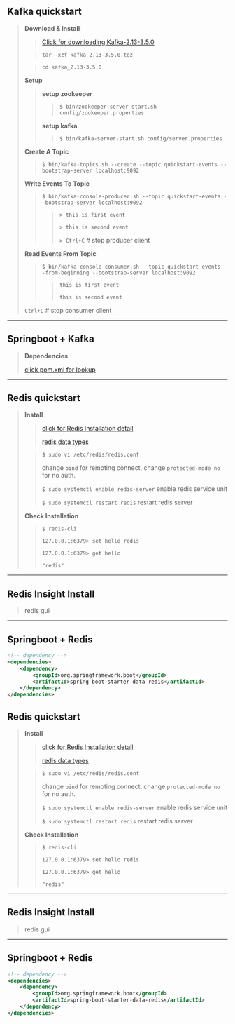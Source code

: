 ## Kafka quickstart

> **Download & Install**
> > [Click for downloading Kafka-2.13-3.5.0](https://dlcdn.apache.org/kafka/3.5.0/kafka_2.13-3.5.0.tgz)
>
> > `tar -xzf kafka_2.13-3.5.0.tgz`
>
> > `cd kafka_2.13-3.5.0`
>
> **Setup**
> > **setup zookeeper**
> >> `$ bin/zookeeper-server-start.sh config/zookeeper.properties`
> >
> > **setup kafka**
> >> `$ bin/kafka-server-start.sh config/server.properties`
>
> **Create A Topic**
> > `$ bin/kafka-topics.sh --create --topic quickstart-events --bootstrap-server localhost:9092`
>
> **Write Events To Topic**
> > `$ bin/kafka-console-producer.sh --topic quickstart-events --bootstrap-server localhost:9092`
> >> `> this is first event`
> >>
> >> `> this is second event`
> >>
> >> `> Ctrl+C` # stop producer client
>
> **Read Events From Topic**
> > `$ bin/kafka-console-consumer.sh --topic quickstart-events --from-beginning --bootstrap-server localhost:9092`
> >> `this is first event`
> >>
> >> `this is second event`
> >
> `Ctrl+C` # stop consumer client
---

## Springboot + Kafka

> **Dependencies**
>
> [click pom.xml for lookup](pom.xml)
---

## Redis quickstart

> **Install**
>
> > [click for Redis Installation detail](https://redis.io/docs/getting-started/installation/)
> >
> > [redis data types](https://redis.io/docs/data-types/)
> 
> > `$ sudo vi /etc/redis/redis.conf`
> >
> > change `bind` for remoting connect, change `protected-mode no` for no auth.
> >
> > `$ sudo systemctl enable redis-server` enable redis service unit
> >
> > `$ sudo systemctl restart redis` restart redis server
> >
> **Check Installation**
>
> > `$ redis-cli`
> >
> > `127.0.0.1:6379> set hello redis`
> >
> > `127.0.0.1:6379> get hello`
> >
> > `"redis"`
--- 

## Redis Insight Install

> redis gui
---

## Springboot + Redis
```xml
<!-- dependency -->
<dependencies>
    <dependency>
        <groupId>org.springframework.boot</groupId>
        <artifactId>spring-boot-starter-data-redis</artifactId>
    </dependency>
</dependencies>
```

## Redis quickstart

> **Install**
>
> > [click for Redis Installation detail](https://redis.io/docs/getting-started/installation/)
> >
> > [redis data types](https://redis.io/docs/data-types/)
> 
> > `$ sudo vi /etc/redis/redis.conf`
> >
> > change `bind` for remoting connect, change `protected-mode no` for no auth.
> >
> > `$ sudo systemctl enable redis-server` enable redis service unit
> >
> > `$ sudo systemctl restart redis` restart redis server
> >
> **Check Installation**
>
> > `$ redis-cli`
> >
> > `127.0.0.1:6379> set hello redis`
> >
> > `127.0.0.1:6379> get hello`
> >
> > `"redis"`
--- 

## Redis Insight Install

> redis gui
---

## Springboot + Redis
```xml
<!-- dependency -->
<dependencies>
    <dependency>
        <groupId>org.springframework.boot</groupId>
        <artifactId>spring-boot-starter-data-redis</artifactId>
    </dependency>
</dependencies>
```
